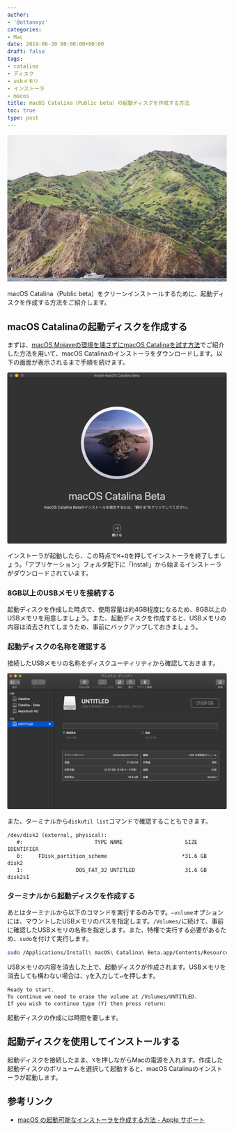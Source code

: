 ```yaml
---
author:
- '@ottanxyz'
categories:
- Mac
date: 2019-06-30 00:00:00+00:00
draft: false
tags:
- catalina
- ディスク
- usbメモリ
- インストーラ
- macos
title: macOS Catalina（Public beta）の起動ディスクを作成する方法
toc: true
type: post
---
```


![](190630-d908639a63fee062.jpg)

macOS Catalina（Public beta）をクリーンインストールするために、起動ディスクを作成する方法をご紹介します。

## macOS Catalinaの起動ディスクを作成する

まずは、[macOS Mojaveの環境を壊さずにmacOS Catalinaを試す方法](/posts/2019/06/install-catalina-20190629/)でご紹介した方法を用いて、macOS Catalinaのインストーラをダウンロードします。以下の画面が表示されるまで手順を続けます。

![](190629-dd925d36177a728d.png)

インストーラが起動したら、この時点で<kbd>&#8984;</kbd>+<kbd>Q</kbd>を押してインストーラを終了しましょう。「アプリケーション」フォルダ配下に「Install」から始まるインストーラがダウンロードされています。

### 8GB以上のUSBメモリを接続する

起動ディスクを作成した時点で、使用容量は約4GB程度になるため、8GB以上のUSBメモリを用意しましょう。また、起動ディスクを作成すると、USBメモリの内容は消去されてしまうため、事前にバックアップしておきましょう。

### 起動ディスクの名称を確認する

接続したUSBメモリの名称をディスクユーティリティから確認しておきます。

![](190630-c0c0091b989839d8.png)

また、ターミナルから`diskutil list`コマンドで確認することもできます。

```
/dev/disk2 (external, physical):
   #:                       TYPE NAME                    SIZE       IDENTIFIER
   0:     FDisk_partition_scheme                        *31.6 GB    disk2
   1:                 DOS_FAT_32 UNTITLED                31.6 GB    disk2s1
```

### ターミナルから起動ディスクを作成する

あとはターミナルから以下のコマンドを実行するのみです。`—volume`オプションには、マウントしたUSBメモリのパスを指定します。`/Volumes/`に続けて、事前に確認したUSBメモリの名称を指定します。また、特権で実行する必要があるため、`sudo`を付けて実行します。

```zsh
sudo /Applications/Install\ macOS\ Catalina\ Beta.app/Contents/Resources/createinstallmedia --volume /Volumes/UNTITLED
```

USBメモリの内容を消去した上で、起動ディスクが作成されます。USBメモリを消去しても構わない場合は、`y`を入力して<kbd>&#8629;</kbd>を押します。

```
Ready to start.
To continue we need to erase the volume at /Volumes/UNTITLED.
If you wish to continue type (Y) then press return:
```

起動ディスクの作成には時間を要します。

## 起動ディスクを使用してインストールする

起動ディスクを接続したまま、<kbd>&#8997;</kbd>を押しながらMacの電源を入れます。作成した起動ディスクのボリュームを選択して起動すると、macOS Catalinaのインストーラが起動します。

## 参考リンク

- [macOS の起動可能なインストーラを作成する方法 - Apple サポート](https://support.apple.com/ja-jp/HT201372)